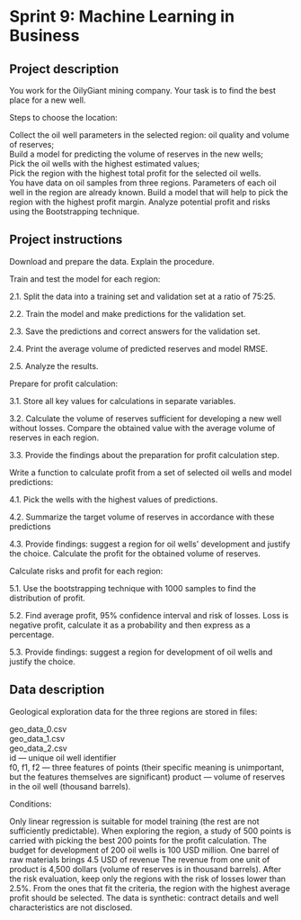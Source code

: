 # Sprint 9: Machine Learning in Business

## Project description
You work for the OilyGiant mining company. Your task is to find the best place for a new well.

Steps to choose the location:

Collect the oil well parameters in the selected region: oil quality and volume of reserves;<br/>
Build a model for predicting the volume of reserves in the new wells;<br/>
Pick the oil wells with the highest estimated values;<br/>
Pick the region with the highest total profit for the selected oil wells.<br/>
You have data on oil samples from three regions. Parameters of each oil well in the region are already known. Build a model that will help to pick the region with the highest profit margin. Analyze potential profit and risks using the Bootstrapping technique.

## Project instructions
Download and prepare the data. Explain the procedure.

Train and test the model for each region:

 2.1. Split the data into a training set and validation set at a ratio of 75:25.

 2.2. Train the model and make predictions for the validation set.

 2.3. Save the predictions and correct answers for the validation set.

 2.4. Print the average volume of predicted reserves and model RMSE.

 2.5. Analyze the results.

Prepare for profit calculation:

 3.1. Store all key values for calculations in separate variables.

 3.2. Calculate the volume of reserves sufficient for developing a new well without losses. Compare the obtained value with the average volume of reserves in each region.

 3.3. Provide the findings about the preparation for profit calculation step.

Write a function to calculate profit from a set of selected oil wells and model predictions:

 4.1. Pick the wells with the highest values of predictions. 

 4.2. Summarize the target volume of reserves in accordance with these predictions

 4.3. Provide findings: suggest a region for oil wells' development and justify the choice. Calculate the profit for the obtained volume of reserves.

Calculate risks and profit for each region:

5.1. Use the bootstrapping technique with 1000 samples to find the distribution of profit.

5.2. Find average profit, 95% confidence interval and risk of losses. Loss is negative profit, calculate it as a probability and then express as a percentage.

5.3. Provide findings: suggest a region for development of oil wells and justify the choice.

## Data description
Geological exploration data for the three regions are stored in files:

geo_data_0.csv<br/>
geo_data_1.csv<br/>
geo_data_2.csv<br/>
id — unique oil well identifier<br/>
f0, f1, f2 — three features of points (their specific meaning is unimportant, but the features themselves are significant)
product — volume of reserves in the oil well (thousand barrels).

Conditions:

Only linear regression is suitable for model training (the rest are not sufficiently predictable).
When exploring the region, a study of 500 points is carried with picking the best 200 points for the profit calculation.
The budget for development of 200 oil wells is 100 USD million.
One barrel of raw materials brings 4.5 USD of revenue The revenue from one unit of product is 4,500 dollars (volume of reserves is in thousand barrels).
After the risk evaluation, keep only the regions with the risk of losses lower than 2.5%. From the ones that fit the criteria, the region with the highest average profit should be selected.
The data is synthetic: contract details and well characteristics are not disclosed.
